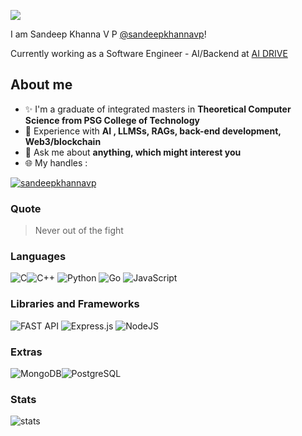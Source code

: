 

![](https://komarev.com/ghpvc/?username=sandeepkhannavp&color=orange&style=flat-square)
  

I am Sandeep Khanna V P [@sandeepkhannavp](https://github.com/sandeepkhannavp)!

Currently working as a Software Engineer - AI/Backend at [AI DRIVE](myaidrive.com) 

## About me
- :sparkles: I'm a graduate of integrated masters in **Theoretical Computer Science from PSG College of Technology**
- :book: Experience with **AI , LLMSs, RAGs, back-end development, Web3/blockchain**
- :speech_balloon: Ask me about **anything, which might interest you**
- :globe_with_meridians: My handles :  
  
[![sandeepkhannavp](https://img.shields.io/badge/LinkedIn-0077B5?style=for-the-badge&logo=linkedin&logoColor=white)](https://www.linkedin.com/in/sandeep-khanna-v-p-0b64b819b/)


### Quote
> Never out of the fight

### Languages

![C](https://img.shields.io/badge/c-%2300599C.svg?style=for-the-badge&logo=c&logoColor=white)![C++](https://img.shields.io/badge/c++-%2300599C.svg?style=for-the-badge&logo=c%2B%2B&logoColor=white) ![Python](	https://img.shields.io/badge/Python-FFD43B?style=for-the-badge&logo=python&logoColor=darkgreen) ![Go](https://img.shields.io/badge/Go-00ADD8?style=for-the-badge&logo=go&logoColor=white) ![JavaScript](https://img.shields.io/badge/javascript-%23323330.svg?style=for-the-badge&logo=javascript&logoColor=%23F7DF1E)

### Libraries and Frameworks
![FAST API](http://img.shields.io/badge/FastAPI-005571?style=for-the-badge&logo=fastapi) ![Express.js](https://img.shields.io/badge/express.js-%23404d59.svg?style=for-the-badge&logo=express&logoColor=%2361DAFB) ![NodeJS](https://img.shields.io/badge/node.js-6DA55F?style=for-the-badge&logo=node.js&logoColor=white) 

### Extras
![MongoDB](https://img.shields.io/badge/MongoDB-%234ea94b.svg?style=for-the-badge&logo=mongodb&logoColor=white)![PostgreSQL](https://img.shields.io/badge/PostgreSQL-316192?style=for-the-badge&logo=postgresql&logoColor=white) 


### Stats
![stats](https://github-readme-streak-stats.herokuapp.com/?user=sandeepkhannavp)
